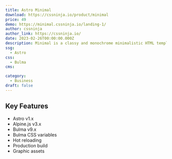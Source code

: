 ```yaml
---
title: Astro Minimal
download: https://cssninja.io/product/minimal
price: 49
demo: https://minimal.cssninja.io/landing-1/
author: cssninja
author_link: https://cssninja.io/
date: 2023-02-26T00:00:00.000Z
description: Minimal is a classy and monochrome minimalistic HTML template that has been handcrafted with care and patience
ssg:
  - Astro
css:
  - Bulma
cms:

category:
  - Business
draft: false
---
```


## Key Features

- Astro v1.x
- Alpine.js v3.x
- Bulma v9.x
- Bulma CSS variables
- Hot reloading
- Production build
- Graphic assets
